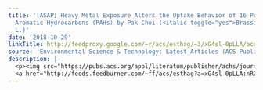 ```yaml
---
title: '[ASAP] Heavy Metal Exposure Alters the Uptake Behavior of 16 Priority Polycyclic
  Aromatic Hydrocarbons (PAHs) by Pak Choi (<italic toggle="yes">Brassica chinensis</italic>
  L.)'
date: '2018-10-29'
linkTitle: http://feedproxy.google.com/~r/acs/esthag/~3/xG4sl-0pLLA/acs.est.8b01405
source: 'Environmental Science & Technology: Latest Articles (ACS Publications)'
description: |-
  <p><img src="https://pubs.acs.org/appl/literatum/publisher/achs/journals/content/esthag/0/esthag.ahead-of-print/acs.est.8b01405/20181029/images/medium/es-2018-01405k_0007.gif" alt="TOC Graphic"/></p><div><cite>Environmental Science & Technology</cite></div><div>DOI: 10.1021/acs.est.8b01405</div><div class="feedflare">
  <a href="http://feeds.feedburner.com/~ff/acs/esthag?a=xG4sl-0pLLA:nR2hzky8MpY:yIl2AUoC8zA"><img src="http://feeds.feedburner.com/~ff/acs/esthag?d=yIl2AUoC8zA" border="0"></img></a>
---
```

